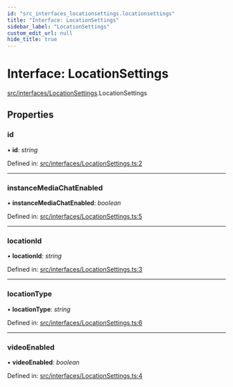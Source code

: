 ```yaml
---
id: "src_interfaces_locationsettings.locationsettings"
title: "Interface: LocationSettings"
sidebar_label: "LocationSettings"
custom_edit_url: null
hide_title: true
---
```


# Interface: LocationSettings

[src/interfaces/LocationSettings](../modules/src_interfaces_locationsettings.md).LocationSettings

## Properties

### id

• **id**: *string*

Defined in: [src/interfaces/LocationSettings.ts:2](https://github.com/xr3ngine/xr3ngine/blob/716a06460/packages/common/src/interfaces/LocationSettings.ts#L2)

___

### instanceMediaChatEnabled

• **instanceMediaChatEnabled**: *boolean*

Defined in: [src/interfaces/LocationSettings.ts:5](https://github.com/xr3ngine/xr3ngine/blob/716a06460/packages/common/src/interfaces/LocationSettings.ts#L5)

___

### locationId

• **locationId**: *string*

Defined in: [src/interfaces/LocationSettings.ts:3](https://github.com/xr3ngine/xr3ngine/blob/716a06460/packages/common/src/interfaces/LocationSettings.ts#L3)

___

### locationType

• **locationType**: *string*

Defined in: [src/interfaces/LocationSettings.ts:6](https://github.com/xr3ngine/xr3ngine/blob/716a06460/packages/common/src/interfaces/LocationSettings.ts#L6)

___

### videoEnabled

• **videoEnabled**: *boolean*

Defined in: [src/interfaces/LocationSettings.ts:4](https://github.com/xr3ngine/xr3ngine/blob/716a06460/packages/common/src/interfaces/LocationSettings.ts#L4)
